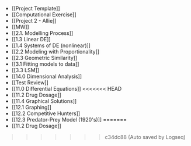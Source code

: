 - [[Project Template]]
- [[Computational Exercise]]
- [[Project 2 - Allie]]
- [[MW]]
- [[2.1. Modelling Process]]
- [[1.3 Linear DE]]
- [[1.4 Systems of DE (nonlinear)]]
- [[2.2 Modeling with Proportionality]]
- [[2.3 Geometric Similarity]]
- [[3.1 Fitting models to data]]
- [[3.3 LSM]]
- [[14.0 Dimensional Analysis]]
- [[Test Review]]
- [[11.0 Differential Equations]]
<<<<<<< HEAD
- [[11.2 Drug Dosage]]
- [[11.4 Graphical Solutions]]
- [[12.1 Graphing]]
- [[12.2 Competitive Hunters]]
- [[12.3 Predator-Prey Model (1920's)]]
=======
- [[11.2 Drug Dosage]]
>>>>>>> c34dc88 (Auto saved by Logseq)
